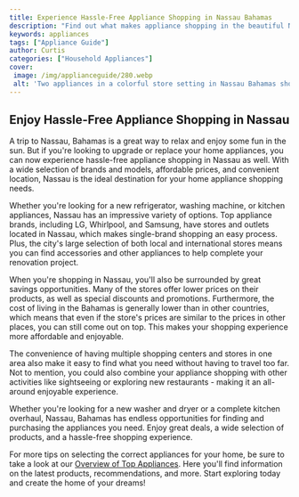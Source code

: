 ```yaml
---
title: Experience Hassle-Free Appliance Shopping in Nassau Bahamas
description: "Find out what makes appliance shopping in the beautiful Nassau Bahamas a breeze with our comprehensive guide on hassle-free appliance shopping"
keywords: appliances
tags: ["Appliance Guide"]
author: Curtis
categories: ["Household Appliances"]
cover: 
 image: /img/applianceguide/280.webp
 alt: 'Two appliances in a colorful store setting in Nassau Bahamas showing off the hassle-free appliance shopping experience'
---
```

## Enjoy Hassle-Free Appliance Shopping in Nassau
A trip to Nassau, Bahamas is a great way to relax and enjoy some fun in the sun. But if you're looking to upgrade or replace your home appliances, you can now experience hassle-free appliance shopping in Nassau as well. With a wide selection of brands and models, affordable prices, and convenient location, Nassau is the ideal destination for your home appliance shopping needs.

Whether you're looking for a new refrigerator, washing machine, or kitchen appliances, Nassau has an impressive variety of options. Top appliance brands, including LG, Whirlpool, and Samsung, have stores and outlets located in Nassau, which makes single-brand shopping an easy process. Plus, the city's large selection of both local and international stores means you can find accessories and other appliances to help complete your renovation project.

When you're shopping in Nassau, you'll also be surrounded by great savings opportunities. Many of the stores offer lower prices on their products, as well as special discounts and promotions. Furthermore, the cost of living in the Bahamas is generally lower than in other countries, which means that even if the store's prices are similar to the prices in other places, you can still come out on top. This makes your shopping experience more affordable and enjoyable.

The convenience of having multiple shopping centers and stores in one area also make it easy to find what you need without having to travel too far. Not to mention, you could also combine your appliance shopping with other activities like sightseeing or exploring new restaurants - making it an all-around enjoyable experience.

Whether you're looking for a new washer and dryer or a complete kitchen overhaul, Nassau, Bahamas has endless opportunities for finding and purchasing the appliances you need. Enjoy great deals, a wide selection of products, and a hassle-free shopping experience. 

For more tips on selecting the correct appliances for your home, be sure to take a look at our [Overview of Top Appliances](./pages/appliance-overview). Here you'll find information on the latest products, recommendations, and more. Start exploring today and create the home of your dreams!
